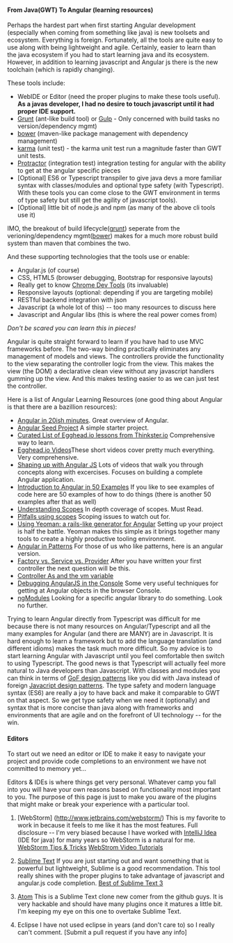 #### From Java(GWT) To Angular (learning resources)

Perhaps the hardest part when first starting Angular development (especially when coming from something like java) is new toolsets and ecosystem. Everything is foreign. Fortunately, all the tools are quite easy to use along with being lightweight and agile. Certainly, easier to learn than the java ecosystem if you had to start learning java and its ecosystem. However, in addition to learning javascript and Angular js there is the new toolchain (which is rapidly changing).

These tools include:
* WebIDE or Editor (need the proper plugins to make these tools useful). __As a javas developer, I had no desire to touch javascript until it had proper IDE support.__
* [Grunt](http://gruntjs.com/) (ant-like build tool) or [Gulp](http://gulpjs.com/) - Only concerned with build tasks no version/dependency mgmt)
* [bower](http://bower.io/) (maven-like package management with dependency management)
* [karma](http://karma-runner.github.io/0.12/index.html) (unit test) - the karma unit test run a magnitude faster than GWT unit tests.
* [Protractor](http://angular.github.io/protractor/#/) (integration test) integration testing for angular with the ability to get at the angular specific pieces
* [Optional] ES6 or Typescript transpiler to give java devs a more familiar syntax with classes/modules and optional type safety (with Typescript). With these tools you can come close to the GWT environment in terms of type safety but still get the agility of javascript tools).
* [Optional] little bit of node.js and npm (as many of the above cli tools use it)

IMO, the breakout of build lifecycle([grunt](http://gruntjs.com/)) seperate from the verioning/dependency mgmt([bower](http://bower.io/)) makes for a much more robust build system than maven that combines the two.

And these supporting technologies that the tools use or enable:
* Angular.js (of course)
* CSS, HTML5 (browser debugging, Bootstrap for responsive layouts)
* Really get to know [Chrome Dev Tools](https://developer.chrome.com/devtools) (its invaluable)
* Responsive layouts (optional: depending if you are targeting mobile)
* RESTful backend integration with json
* Javascript (a whole lot of this) -- too many resources to discuss here
* Javascript and Angular libs (this is where the real power comes from)

_Don't be scared you can learn this in pieces!_

Angular is quite straight forward to learn if you have had to use MVC frameworks before. The two-way binding practically eliminates any management of models and views. The controllers provide the functionality to the view separating the controller logic from the view. This makes the view (the DOM) a declarative clean view without any javascript handlers gumming up the view. And this makes testing easier to as we can just test the controller.

Here is a list of Angular Learning Resources (one good thing about Angular is that there are a bazillion resources):
* [Angular in 20ish minutes](https://www.youtube.com/watch?v=tnXO-i7944M). Great overview of Angular.
* [Angular Seed Project](https://github.com/angular/angular-seed) A simple starter project.
* [Curated List of Egghead.io lessons from Thinkster.io](https://thinkster.io/angulartutorial/a-better-way-to-learn-angularjs/) Comprehensive way to learn.
* [Egghead.io Videos](https://egghead.io/technologies/angularjs?order=ASC)These short videos cover pretty much everything. Very comprehensive.
* [Shaping up with Angular JS](https://www.codeschool.com/courses/shaping-up-with-angular-js) Lots of videos that walk you through concepts along with excercises. Focuses on building a complete Angular application.
* [Introduction to Angular in 50 Examples](https://www.youtube.com/watch?v=TRrL5j3MIvo) If you like to see examples of code here are 50 examples of how to do things (there is another 50 examples after that as well)
* [Understanding Scopes](https://github.com/angular/angular.js/wiki/Understanding-Scopes) In depth coverage of scopes. Must Read.
* [Pitfalls using scopes](http://thenittygritty.co/angularjs-pitfalls-using-scopes) Scoping issues to watch out for.
* [Using Yeoman: a rails-like generator for Angular](http://www.sitepoint.com/kickstart-your-angularjs-development-with-yeoman-grunt-and-bower/) Setting up your project is half the battle. Yeoman makes this simple as it brings together many tools to create a highly productive tooling environment.
* [Angular in Patterns](https://github.com/mgechev/angularjs-in-patterns) For those of us who like patterns, here is an angular version.
* [Factory vs. Service vs. Provider](http://tylermcginnis.com/angularjs-factory-vs-service-vs-provider/) After you have written your first controller the next question will be this. 
* [Controller As and the vm variable](http://www.johnpapa.net/angularjss-controller-as-and-the-vm-variable/)
* [Debugging AngularJS in the Console](http://ionicframework.com/blog/angularjs-console/) Some very useful techniques for getting at Angular objects in the browser Console.
* [ngModules](http://ngmodules.org/) Looking for a specific angular library to do something. Look no further.

Trying to learn Angular directly from Typescript was difficult for me because there is not many resources on Angular/Typescript and all the many examples for Angular (and there are MANY) are in Javascript. It is hard enough to learn a framework but to add the language translation (and different idioms) makes the task much more difficult. So my advice is to start learning Angular with Javascript until you feel comfortable then switch to using Typescript. The good news is that Typescript will actually feel more natural to Java developers than Javascript. With classes and modules you can think in terms of [GoF design patterns](https://github.com/torokmark/design_patterns_in_typescript) like you did with Java instead of foreign [Javacript design patterns](http://addyosmani.com/resources/essentialjsdesignpatterns/book/). The type safety  and modern language syntax (ES6) are really a joy to have back and make it comparable to GWT on that aspect. So we get type safety when we need it (optionally) and syntax that is more concise than java along with frameworks and environments that are agile and on the forefront of UI technology -- for the win.

#### Editors
To start out we need an editor or IDE to make it easy to navigate your project and provide code completions to an environment we have not committed to memory yet...

Editors & IDEs is where things get very personal. Whatever camp you fall into you will have your own reasons based on functionality most important to you. The purpose of this page is just to make you aware of the plugins that might make or break your experience with a particular tool.

1. [WebStorm] (http://www.jetbrains.com/webstorm/)
This is my favorite to work in because it feels to me like it has the most features. Full disclosure -- I'm very biased because I have worked with [IntelliJ Idea](http://www.jetbrains.com/idea/) (IDE for java) for many years so WebStorm is a natural for me.
[WebStorm Tips & Tricks](https://www.youtube.com/watch?v=leKbqNpgoNQ)
[WebStrom Video Tutorials](https://www.youtube.com/watch?v=PNZJox8pkls&list=PLQ176FUIyIUb0zTe7k4ZKkhMsR-slKu3w)

2. [Sublime Text](http://www.sublimetext.com/)
If you are just starting out and want something that is powerful but lightweight, Sublime is a good recommendation. This tool really shines with the proper plugins to take advantage of javascript and angular.js code completion.
[Best of Sublime Text 3](http://scotch.io/bar-talk/best-of-sublime-text-3-features-plugins-and-settings)

3. [Atom](https://atom.io/)
This is a Sublime Text clone new comer from the github guys. It is very hackable and should have many plugins once it matures a little bit. I'm keeping my eye on this one to overtake Sublime Text.

4. Eclipse
I have not used eclipse in years (and don't care to) so I really can't comment. [Submit a pull request if you have any info]


 
